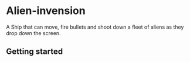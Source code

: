 # Alien-invension
A Ship that can move, fire bullets and shoot down a
fleet of aliens as they drop down the screen.
## Getting started


